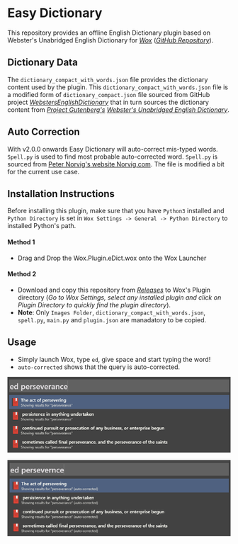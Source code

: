 # Easy Dictionary

This repository provides an offline English Dictionary plugin based on Webster's Unabridged English Dictionary for [*Wox*](http://www.wox.one/) ([*GitHub Repository*](https://github.com/Wox-launcher/Wox)).

## Dictionary Data
The `dictionary_compact_with_words.json` file provides the dictionary content used by the plugin. This `dictionary_compact_with_words.json` file is a modified form of `dictionary_compact.json` file sourced from GitHub project [*WebstersEnglishDictionary*](https://github.com/matthewreagan/WebstersEnglishDictionary) that in turn sources the dictionary content from [*Project Gutenberg's*](https://www.gutenberg.org/) [*Webster's Unabridged English Dictionary*](https://www.gutenberg.org/ebooks/29765).

## Auto Correction
With v2.0.0 onwards Easy Dictionary will auto-correct mis-typed words. `Spell.py` is used to find most probable auto-corrected word. `Spell.py` is sourced from [Peter Norvig's website Norvig.com](https://norvig.com/spell-correct.html). The file is modified a bit for the current use case.

## Installation Instructions
Before installing this plugin, make sure that you have `Python3` installed and `Python Directory` is set in `Wox Settings -> General -> Python Directory` to installed Python's path.

#### Method 1
- Drag and Drop the Wox.Plugin.eDict.wox onto the Wox Launcher
#### Method 2
- Download and copy this repository from [*Releases*](https://github.com/ashu-tosh-kumar/Wox.Plugin.eDict/releases) to Wox's Plugin directory (*Go to Wox Settings, select any installed plugin and click on Plugin Directory to quickly find the plugin directory*).
- **Note**: Only `Images Folder`, `dictionary_compact_with_words.json`, `spell.py`, `main.py` and `plugin.json` are manadatory to be copied.

## Usage
- Simply launch Wox, type `ed`, give space and start typing the word!
- `auto-corrected` shows that the query is auto-corrected.

![Usage Screenshot1](ed-screenshot1.png)

![Usage Screenshot2](ed-screenshot2.png)
